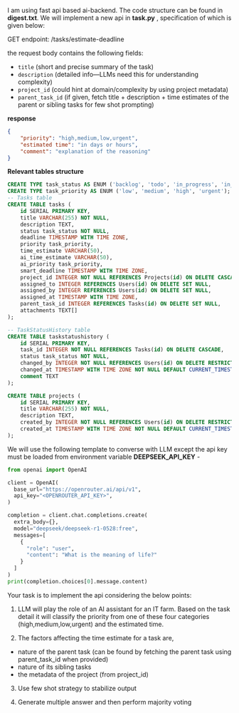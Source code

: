 I am using fast api based ai-backend. The code structure can be found in **digest.txt**. We will implement a new api in **task.py** , specification of which is given below: 

GET endpoint: /tasks/estimate-deadline

the request body contains the following fields: 

* `title` (short and precise summary of the task)
* `description` (detailed info—LLMs need this for understanding complexity)
* `project_id` (could hint at domain/complexity by using project metadata)
* `parent_task_id` (if given, fetch title + description + time estimates of the parent or sibling tasks for few shot prompting)

**response**

```json
{
    "priority": "high,medium,low,urgent",
    "estimated time": "in days or hours",
    "comment": "explanation of the reasoning" 
}
```

**Relevant tables structure**

```sql
CREATE TYPE task_status AS ENUM ('backlog', 'todo', 'in_progress', 'in_review', 'blocked', 'completed');
CREATE TYPE task_priority AS ENUM ('low', 'medium', 'high', 'urgent');
-- Tasks table
CREATE TABLE tasks (
    id SERIAL PRIMARY KEY,
    title VARCHAR(255) NOT NULL,
    description TEXT,
    status task_status NOT NULL,
    deadline TIMESTAMP WITH TIME ZONE,
    priority task_priority,
    time_estimate VARCHAR(50),
    ai_time_estimate VARCHAR(50),
    ai_priority task_priority,
    smart_deadline TIMESTAMP WITH TIME ZONE,
    project_id INTEGER NOT NULL REFERENCES Projects(id) ON DELETE CASCADE,
    assigned_to INTEGER REFERENCES Users(id) ON DELETE SET NULL,
    assigned_by INTEGER REFERENCES Users(id) ON DELETE SET NULL,
    assigned_at TIMESTAMP WITH TIME ZONE,
    parent_task_id INTEGER REFERENCES Tasks(id) ON DELETE SET NULL,
    attachments TEXT[]
);

-- TaskStatusHistory table
CREATE TABLE taskstatushistory (
    id SERIAL PRIMARY KEY,
    task_id INTEGER NOT NULL REFERENCES Tasks(id) ON DELETE CASCADE,
    status task_status NOT NULL,
    changed_by INTEGER NOT NULL REFERENCES Users(id) ON DELETE RESTRICT,
    changed_at TIMESTAMP WITH TIME ZONE NOT NULL DEFAULT CURRENT_TIMESTAMP,
    comment TEXT
);

CREATE TABLE projects (
    id SERIAL PRIMARY KEY,
    title VARCHAR(255) NOT NULL,
    description TEXT,
    created_by INTEGER NOT NULL REFERENCES Users(id) ON DELETE RESTRICT,
    created_at TIMESTAMP WITH TIME ZONE NOT NULL DEFAULT CURRENT_TIMESTAMP
);

```

We will use the following template to converse with LLM except the api key must be loaded from environment variable **DEEPSEEK_API_KEY** -

```python
from openai import OpenAI

client = OpenAI(
  base_url="https://openrouter.ai/api/v1",
  api_key="<OPENROUTER_API_KEY>",
)

completion = client.chat.completions.create(
  extra_body={},
  model="deepseek/deepseek-r1-0528:free",
  messages=[
    {
      "role": "user",
      "content": "What is the meaning of life?"
    }
  ]
)
print(completion.choices[0].message.content)

```

Your task is to implement the api considering the below points: 

1. LLM will play the role of an AI assistant for an IT farm. Based on the task detail it will classify the priority from one of these four categories (high,medium,low,urgent) and the estimated time.

2. The factors affecting the time estimate for a task are, 

- nature of the parent task (can be found by fetching the parent task using parent_task_id when provided)
- nature of its sibling tasks
- the metadata of the project (from project_id)

3. Use few shot strategy to stabilize output

4. Generate multiple answer and then perform majority voting